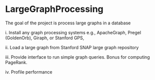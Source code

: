 # LargeGraphProcessing

The goal of the project is process large graphs in a database

i. Install any graph processing systems e.g., ApacheGraph, Pregel (GoldenOrb), Giraph, or Stanford GPS,

ii. Load a large graph from Stanford SNAP large graph repository

iii. Provide interface to run simple graph queries. Bonus for computing PageRank.

iv. Profile performance
